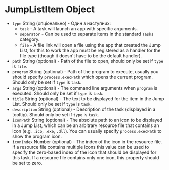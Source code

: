 # JumpListItem Object

* `type` String (опціонально) - Один з наступних: 
  * `task` - A task will launch an app with specific arguments.
  * `separator` - Can be used to separate items in the standard `Tasks` category.
  * `file` - A file link will open a file using the app that created the Jump List, for this to work the app must be registered as a handler for the file type (though it doesn't have to be the default handler).
* `path` String (optional) - Path of the file to open, should only be set if `type` is `file`.
* `program` String (optional) - Path of the program to execute, usually you should specify `process.execPath` which opens the current program. Should only be set if `type` is `task`.
* `args` String (optional) - The command line arguments when `program` is executed. Should only be set if `type` is `task`.
* `title` String (optional) - The text to be displayed for the item in the Jump List. Should only be set if `type` is `task`.
* `description` String (optional) - Description of the task (displayed in a tooltip). Should only be set if `type` is `task`.
* `iconPath` String (optional) - The absolute path to an icon to be displayed in a Jump List, which can be an arbitrary resource file that contains an icon (e.g. `.ico`, `.exe`, `.dll`). You can usually specify `process.execPath` to show the program icon.
* `iconIndex` Number (optional) - The index of the icon in the resource file. If a resource file contains multiple icons this value can be used to specify the zero-based index of the icon that should be displayed for this task. If a resource file contains only one icon, this property should be set to zero.